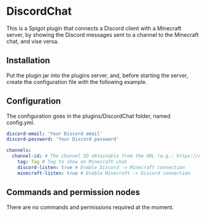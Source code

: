 # DiscordChat

This is a Spigot plugin that connects a Discord client with a Minecraft server, by showing the Discord messages sent to
a channel to the Minecraft chat, and vise versa.

## Installation

Put the plugin jar into the plugins server, and, before starting the server, create the configuration file with the
following example.

## Configuration

The configuration goes in the plugins/DiscordChat folder, named config.yml.

```yml
discord-email: 'Your Discord email'
discord-password: 'Your Discord password'

channels:
  channel-id: # The channel ID obtainable from the URL (e.g.: https://discordapp.com/channels/{server-id}/{channel-id}
    tag: Tag # Tag to show on Minecraft chat
    discord-listen: true # Enable Discord -> Minecraft connection
    minecraft-listen: true # Enable Minecraft -> Discord connection
```

## Commands and permission nodes

There are no commands and permissions required at the moment.
